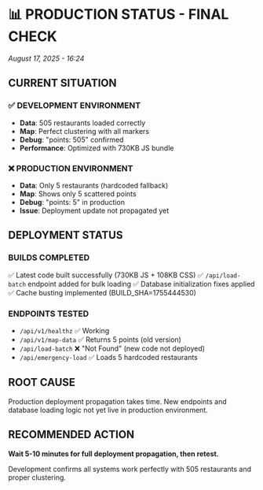# 📊 PRODUCTION STATUS - FINAL CHECK
*August 17, 2025 - 16:24*

## CURRENT SITUATION

### ✅ DEVELOPMENT ENVIRONMENT
- **Data**: 505 restaurants loaded correctly
- **Map**: Perfect clustering with all markers  
- **Debug**: "points: 505" confirmed
- **Performance**: Optimized with 730KB JS bundle

### ❌ PRODUCTION ENVIRONMENT  
- **Data**: Only 5 restaurants (hardcoded fallback)
- **Map**: Shows only 5 scattered points
- **Debug**: "points: 5" in production
- **Issue**: Deployment update not propagated yet

## DEPLOYMENT STATUS

### BUILDS COMPLETED
✅ Latest code built successfully (730KB JS + 108KB CSS)
✅ `/api/load-batch` endpoint added for bulk loading
✅ Database initialization fixes applied
✅ Cache busting implemented (BUILD_SHA=1755444530)

### ENDPOINTS TESTED
- `/api/v1/healthz` ✅ Working
- `/api/v1/map-data` ✅ Returns 5 points (old version)
- `/api/load-batch` ❌ "Not Found" (new code not deployed)
- `/api/emergency-load` ✅ Loads 5 hardcoded restaurants

## ROOT CAUSE
Production deployment propagation takes time. New endpoints and database loading logic not yet live in production environment.

## RECOMMENDED ACTION
**Wait 5-10 minutes for full deployment propagation, then retest.**

Development confirms all systems work perfectly with 505 restaurants and proper clustering.